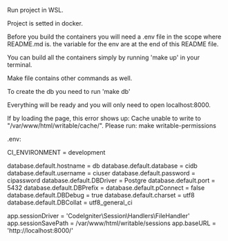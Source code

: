 Run project in WSL.

Project is setted in docker.

Before you build the containers you will need a .env file in the scope where README.md is. the variable for the env are at the end of this README file.

You can build all the containers simply by running 'make up' in your terminal.

Make file contains other commands as well.

To create the db you need to run 'make db'

Everything will be ready and you will only need to open localhost:8000.

If by loading the page, this error shows up: Cache unable to write to "/var/www/html/writable/cache/".  Please run: make writable-permissions

.env:

CI_ENVIRONMENT = development

database.default.hostname = db
database.default.database = cidb
database.default.username = ciuser
database.default.password = cipassword
database.default.DBDriver = Postgre
database.default.port = 5432
database.default.DBPrefix =
database.default.pConnect = false
database.default.DBDebug = true
database.default.charset = utf8
database.default.DBCollat = utf8_general_ci

app.sessionDriver = 'CodeIgniter\Session\Handlers\FileHandler'
app.sessionSavePath = /var/www/html/writable/sessions
app.baseURL = 'http://localhost:8000/'